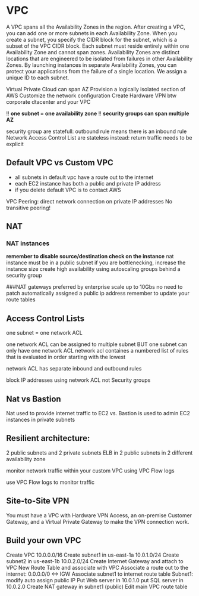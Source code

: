 VPC
===

A VPC spans all the Availability Zones in the region.
After creating a VPC, you can add one or more subnets in each Availability Zone.
When you create a subnet, you specify the CIDR block for the subnet, which is a subset of the VPC CIDR block.
Each subnet must reside entirely within one Availability Zone and cannot span zones.
Availability Zones are distinct locations that are engineered to be isolated from failures in other Availability Zones.
By launching instances in separate Availability Zones, you can protect your applications from the failure of a single location. We assign a unique ID to each subnet.

Virtual Private Cloud can span AZ
Provision a logically isolated section of AWS
Customize the network configuration
Create Hardware VPN btw corporate dtacenter and your VPC

!!  **one subnet = one availability zone**
!!  **security groups can span multiple AZ**

security group are statefull: outbound rule means there is an inbound rule
Network Access Control List are stateless instead: return traffic needs to be explicit

Default VPC vs Custom VPC
-------------------------
- all subnets in default vpc have a route out to the internet
- each EC2 instance has both a public and private IP address
- if you delete default VPC is to contact AWS

VPC Peering: direct network connection on private IP addresses
No transitive peering!

## NAT
### NAT instances
**remember to disable source/destination check on the instance**
nat instance must be in a public subnet
if you are bottlenecking, increase the instance size
create high availability using autoscaling groups
behind a security group

###NAT gateways
preferred by enterprise
scale up to 10Gbs
no need to patch
automatically assigned a public ip address
remember to update your route tables

## Access Control Lists
one subnet = one network ACL

one network ACL can be assigned to multiple subnet BUT one subnet can only have one network ACL
network acl containes a numbered list of rules that is evaluated in order starting with the lowest

network ACL has separate inbound and outbound rules

block IP addresses using network ACL not Security groups

## Nat vs Bastion
Nat used to provide internet traffic to EC2 vs.
Bastion is used to admin EC2 instances in private subnets


## Resilient architecture:
2 public subnets and 2 private subnets
ELB in 2 public subnets in 2 different availability zone

monitor network traffic within your custom VPC using VPC Flow logs

use VPC Flow logs to monitor traffic

## Site-to-Site VPN
You must have a VPC with Hardware VPN Access, an on-premise Customer Gateway, and a Virtual Private Gateway to make the VPN connection work.

## Build your own VPC
Create VPC 10.0.0.0/16
Create subnet1 in us-east-1a 10.0.1.0/24
Create subnet2 in us-east-1b 10.0.2.0/24
Create Internet Gateway and attach to VPC
New Route Table and associate with VPC
Associate a route out to the internet: 0.0.0.0/0 <-> IGW
Associate subnet1 to internet route table
Subnet1: modify auto assign public IP
Put Web server in 10.0.1.0
put SQL server in 10.0.2.0
Create NAT gateway in subnet1 (public)
Edit main VPC route table


